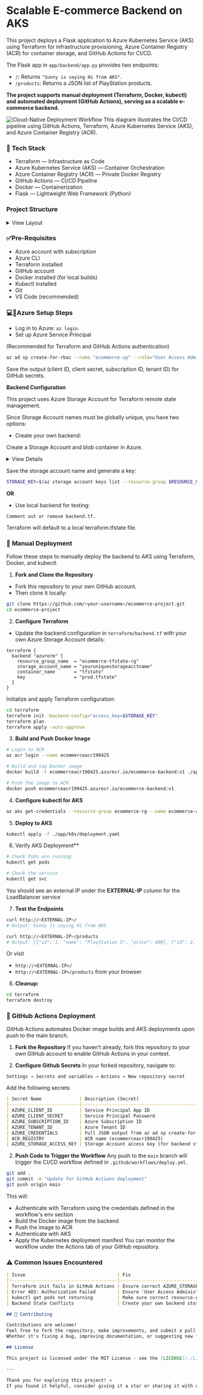 # Scalable E-commerce Backend on AKS

This project deploys a Flask application to Azure Kubernetes Service (AKS) using Terraform for infrastructure provisioning, Azure Container Registry (ACR) for container storage, and GitHub Actions for CI/CD. 

The Flask app in `app/backend/app.py` provides two endpoints:
- `/`: Returns `"Sunny is saying Hi from AKS"`.
- `/products`: Returns a JSON list of PlayStation products.

**The project supports manual deployment (Terraform, Docker, kubectl) and automated deployment (GitHub Actions), serving as a scalable e-commerce backend.**

![Cloud-Native Deployment Workflow](./cloud-native-workflow.png)
This diagram illustrates the CI/CD pipeline using GitHub Actions, Terraform, Azure Kubernetes Service (AKS), and Azure Container Registry (ACR).

### 🧰 **Tech Stack**

- Terraform — Infrastructure as Code
- Azure Kubernetes Service (AKS) — Container Orchestration
- Azure Container Registry (ACR) — Private Docker Registry
- GitHub Actions — CI/CD Pipeline
- Docker — Containerization
- Flask — Lightweight Web Framework (Python)

### **Project Structure**

<details>
<summary>View Layout</summary>

```text
.
├── app
│   ├── backend
│   │   ├── Dockerfile
│   │   └── app.py
│   └── k8s
│       └── deployment.yaml
├── terraform
│   ├── main.tf
│   ├── backend.tf
│   ├── outputs.tf 
│   └── variables.tf
├── .github
│   └── workflows
│       └── deploy.yml
├── README.md
├── .gitignore
└── cloud-native-workflow.png
```
</details>

### ✅**Pre-Requisites**

- Azure account with subscription
- Azure CLI
- Terraform installed
- GitHub account
- Docker installed (for local builds)
- Kubectl installed
- Git
- VS Code (recommended)


### 💻🔧**Azure Setup Steps**

- Log in to Azure: `az login`.
- Set up Azure Service Principal

(Recommended for Terraform and GitHub Actions authentication)
```bash
az ad sp create-for-rbac --name "ecommerce-sp" --role="User Access Administrator" --scopes="/subscriptions/<your-subscription-id>"
```
Save the output (client ID, client secret, subscription ID, tenant ID) for GitHub secrets.

**Backend Configuration**

This project uses Azure Storage Account for Terraform remote state management.

Since Storage Account names must be globally unique, you have two options:
- Create your own backend:

Create a Storage Account and blob container in Azure.

<details>
<summary>View Details</summary>

```text
RESOURCE_GROUP="ecommerce-tfstate-rg"
STORAGE_ACCOUNT="youruniquestorageacctname"
CONTAINER="tfstate"
LOCATION="northeurope"

az group create --name $RESOURCE_GROUP --location $LOCATION
az storage account create --name $STORAGE_ACCOUNT --resource-group $RESOURCE_GROUP --location $LOCATION --sku Standard_LRS
az storage container create --name $CONTAINER --account-name $STORAGE_ACCOUNT
```
</details>

Save the storage account name and generate a key:
```bash
STORAGE_KEY=$(az storage account keys list --resource-group $RESOURCE_GROUP --account-name $STORAGE_ACCOUNT --query "[0].value" -o tsv)
```
**OR**
- Use local backend for testing:

`Comment out or remove backend.tf.`

Terraform will default to a local terraform.tfstate file.


### 🔧 **Manual Deployment**

Follow these steps to manually deploy the backend to AKS using Terraform, Docker, and kubectl.

1. **Fork and Clone the Repository**
- Fork this repository to your own GitHub account.
- Then clone it locally:
```bash
git clone https://github.com/<your-username>/ecommerce-project.git
cd ecommerce-project
```

2. **Configure Terraform**
- Update the backend configuration in `terraform/backend.tf` with your own Azure Storage Account details:
```hcl
terraform {
  backend "azurerm" {
    resource_group_name  = "ecommerce-tfstate-rg"
    storage_account_name = "youruniquestorageacctname"
    container_name       = "tfstate"
    key                  = "prod.tfstate"
  }
}
```
Initialize and apply Terraform configuration:
```bash
cd terraform
terraform init -backend-config="access_key=$STORAGE_KEY"
terraform plan
terraform apply -auto-approve
```

3. **Build and Push Docker Image**
```bash
# Login to ACR
az acr login --name ecommerceacr190425

# Build and tag Docker image
docker build -t ecommerceacr190425.azurecr.io/ecommerce-backend:v1 ./app/backend

# Push the image to ACR
docker push ecommerceacr190425.azurecr.io/ecommerce-backend:v1
```

4. **Configure kubectl for AKS**
```bash
az aks get-credentials --resource-group ecommerce-rg --name ecommerce-aks
```

5. **Deploy to AKS**
```bash
kubectl apply -f ./app/k8s/deployment.yaml
```

6. Verify AKS Deployment**
```bash
# Check Pods are running
kubectl get pods

# Check the service
kubectl get svc
```
You should see an external IP under the **EXTERNAL-IP** column for the LoadBalancer service

7. **Test the Endpoints**
```bash
curl http://<EXTERNAL-IP>/
# Output: Sunny is saying Hi from AKS

curl http://<EXTERNAL-IP>/products
# Output: [{"id": 1, "name": "PlayStation 5", "price": 400}, {"id": 2, "name": "PlayStation 5 Pro", "price": 600}]
``` 
Or visit
- `http://<EXTERNAL-IP>/`
- `http://<EXTERNAL-IP>/products`
from your browser

8. **Cleanup:**
```bash
cd terraform
terraform destroy
```

### 🚀 GitHub Actions Deployment

GitHub Actions automates Docker image builds and AKS deployments upon push to the main branch.

1. **Fork the Repository**
If you haven’t already, fork this repository to your own GitHub account to enable GitHub Actions in your context.

2. **Configure Github Secrets**
In your forked repository, navigate to:

`Settings → Secrets and variables → Actions → New repository secret`

Add the following secrets
```markdown 
| Secret Name              | Description (Secret)                           |
|--------------------------|------------------------------------------------|
| AZURE_CLIENT_ID          | Service Principal App ID                       |
| AZURE_CLIENT_SECRET      | Service Principal Password                     |
| AZURE_SUBSCRIPTION_ID    | Azure Subscription ID                          |
| AZURE_TENANT_ID          | Azure Tenant ID                                |
| AZURE_CREDENTIALS        | Full JSON output from az ad sp create-for-rbac |
| ACR_REGISTRY             | ACR name (ecommerceacr190425)                  |
| AZURE_STORAGE_ACCESS_KEY | Storage Account access key (for backend state) |
```

2. **Push Code to Trigger the Workflow**
Any push to the `main` branch will trigger the CI/CD workflow defined in `.github/workflows/deploy.yml`.
```bash
git add .
git commit -m "Update for GitHub Actions deployment"
git push origin main
```
This will:
- Authenticate with Terraform using the credentials defined in the workflow's env section
- Build the Docker image from the backend
- Push the image to ACR
- Authenticate with AKS
- Apply the Kubernetes deployment manifest
You can monitor the workflow under the Actions tab of your GitHub repository.



### ⚠️ Common Issues Encountered
```markdown
| Issue                                  | Fix                                                                 |
|----------------------------------------|---------------------------------------------------------------------|
| Terraform init fails in GitHub Actions | Ensure correct AZURE_STORAGE_ACCESS_KEY secret                      |
| Error 403: Authorization Failed        | Ensure 'User Access Administrator' role is assigned to SP           |
| kubectl get pods not returning         | Make sure correct resource-group and cluster-name are passed in az aks get-credentials|
| Backend State Conflicts                | Create your own backend storage account or use local state if testing|
```



```markdown
## 🙌 Contributing

Contributions are welcome!  
Feel free to fork the repository, make improvements, and submit a pull request.  
Whether it's fixing a bug, improving documentation, or suggesting new features — all contributions are appreciated.

## License

This project is licensed under the MIT License - see the [LICENSE](./LICENSE) file for details.

---

Thank you for exploring this project! ⭐  
If you found it helpful, consider giving it a star or sharing it with others.
```
